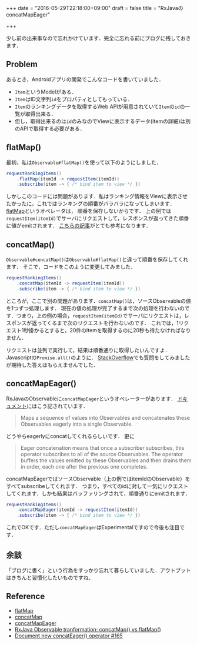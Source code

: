 +++
date = "2016-05-29T22:18:00+09:00"
draft = false
title = "RxJavaのconcatMapEager"

+++

少し前の出来事なので忘れかけています．完全に忘れる前にブログに残しておきます．

## Problem

あるとき，Androidアプリの開発でこんなコードを書いていました．

- `Item`というModelがある．
- `Item`はID文字列`id`をプロパティとしてもっている．
- `Item`のランキングデータを取得するWeb APIが用意されていて`Item`の`id`の一覧が取得出来る．
- 但し，取得出来るのは`id`のみなのでViewに表示するデータ(Itemの詳細)は別のAPIで取得する必要がある．

## flatMap()

最初，私は`Observable#flatMap()`を使って以下のようにしました．

```.java
requestRankingItems()
    .flatMap(itemId -> requestItem(itemId))
    .subscribe(item -> { /* bind item to view */ })
```

しかしこのコードには問題があります．私はランキング情報をViewに表示させたかったに，これではランキングの順番がバラバラになってしまいます．
[flatMap](http://reactivex.io/documentation/operators/flatmap.html)というオペレータは，
順番を保存しないからです．
上の例では`requestItem(itemId)`でサーバにリクエストして，レスポンスが返ってきた順番に値がemitされます．
[こちらの記事](http://fernandocejas.com/2015/01/11/rxjava-observable-tranformation-concatmap-vs-flatmap/)がとても参考になります．

## concatMap()

`Observable#concatMap()`は`Observable#flatMap()`と違って順番を保存してくれます．
そこで，コードをこのように変更してみました．

```.java
requestRankingItems()
    .concatMap(itemId -> requestItem(itemId))
    .subscribe(item -> { /* bind item to view */ })
```

ところが，ここで別の問題があります．`concatMap()`は，ソースObservableの値を1つずつ処理します．
現在の値の処理が完了するまで次の処理を行わないのです．つまり，上の例の場合，`requestItem(itemId)`でサーバにリクエストは，レスポンスが返ってくるまで次のリクエストを行わないのです．
これでは，1リクエスト1秒掛かるとすると，20件のItemを取得するのに20秒も待たなければなりません．

リクエストは並列で実行して，結果は順番通りに取得したいんですよ．
Javascriptの`Promise.all()`のように．
[StackOverflow](http://stackoverflow.com/questions/35339190/is-there-a-way-like-promise-all-in-rxjava)でも質問をしてみましたが期待した答えはもらえませんでした．

## concatMapEager()

RxJavaのObservableに`concatMapEager`というオペレーターがあります．
[ドキュメント](http://reactivex.io/RxJava/javadoc/rx/Observable.html#concatMapEager(rx.functions.Func1))にはこう記されています．
> Maps a sequence of values into Observables and concatenates these Observables eagerly into a single Observable.

どうやらeagerlyにconcatしてくれるらしいです．
更に

> Eager concatenation means that once a subscriber subscribes, this operator subscribes to all of the source Observables. The operator buffers the values emitted by these Observables and then drains them in order, each one after the previous one completes.

concatMapEagerではソースObservable（上の例ではitemIdのObservable）をすべてsubscribeしてくれます．
つまり，すべてのidに対して一気にリクエストしてくれます．しかも結果はバッファリングされて，順番通りにemitされます．

```.java
requestRankingItems()
    .concatMapEager(itemId -> requestItem(itemId))
    .subscribe(item -> { /* bind item to view */ })
```

これでOKです．ただし`concatMapEager`はExperimentalですので今後も注目です．

## 余談
「ブログに書く」という行為をすっかり忘れて暮らしていました．アウトプットはきちんと習慣化したいものですね．

## Reference
- [flatMap](http://reactivex.io/RxJava/javadoc/rx/Observable.html#flatMap(rx.functions.Func1))
- [concatMap](http://reactivex.io/RxJava/javadoc/rx/Observable.html#concatMap(rx.functions.Func1))
- [concatMapEager](http://reactivex.io/RxJava/javadoc/rx/Observable.html#concatMapEager(rx.functions.Func1))
- [RxJava Observable tranformation: concatMap() vs flatMap()](http://fernandocejas.com/2015/01/11/rxjava-observable-tranformation-concatmap-vs-flatmap/)
- [Document new concatEager() operator #165](https://github.com/ReactiveX/reactivex.github.io/issues/165)

